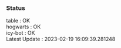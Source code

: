 ### Status


table : OK  
hogwarts : OK  
icy-bot : OK  
Latest Update : 2023-02-19 16:09:39.281248
